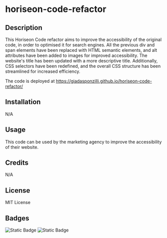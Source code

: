 # horiseon-code-refactor

## Description

This Horiseon Code refactor aims to improve the accessibility of the original code, in order to optimised it for search engines.
All the previous div and span elements have been replaced with HTML semantic elements, and alt attributes have been added to images for improved accessibility. The website's title has been updated with a more descriptive title. Additionally, CSS selectors have been redefined, and the overall CSS structure has been streamlined for increased efficiency.

The code is deployed at https://giadasponzilli.github.io/horiseon-code-refactor/


## Installation

N/A


## Usage

This code can be used by the marketing agency to improve the accessibility of their website.

## Credits

N/A

## License

MIT License

## Badges

![Static Badge](https://img.shields.io/badge/60%25-blue?label=HTML&labelColor=green&color=blue) ![Static Badge](https://img.shields.io/badge/40%25-blue?label=CSS&labelColor=yellow&color=blue)
